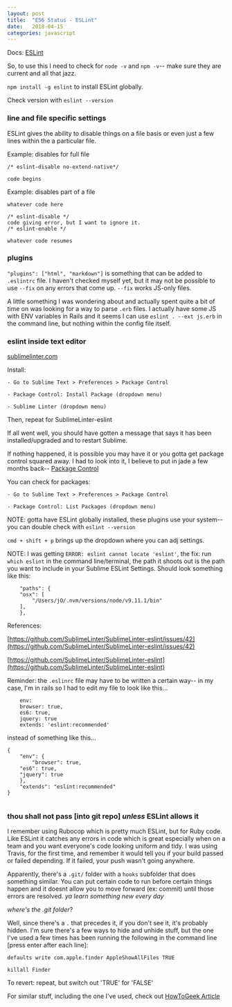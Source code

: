 ```yaml
---
layout: post
title:  "ES6 Status - ESLint"
date:   2018-04-15
categories: javascript
---
```


Docs: [ESLint](https://eslint.org/)

So, to use this I need to check for `node -v` and `npm -v`-- make sure they are current and all that jazz.

`npm install -g eslint` to install ESLint globally. 

Check version with `eslint --version`

### line and file specific settings

ESLint gives the ability to disable things on a file basis or even just a few lines within the a particular file.

Example: disables for full file
```
/* eslint-disable no-extend-native*/ 

code begins

```


Example: disables part of a file
```
whatever code here

/* eslint-disable */ 
code giving error, but I want to ignore it.
/* eslint-enable */ 

whatever code resumes
```

### plugins

`"plugins": ["html", "markdown"]` is something that can be added to `.eslintrc` file. I haven't checked myself yet, but it may not be possible to use `--fix` on any errors that come up. `--fix` works JS-only files.

A little something I was wondering about and actually spent quite a bit of time on was looking for a way to parse `.erb` files. I actually have some JS with ENV variables in Rails and it seems I can use `eslint . --ext js.erb` in the command line, but nothing within the config file itself.

### eslint inside text editor

[sublimelinter.com](http://www.sublimelinter.com/en/stable/)

Install:

	- Go to Sublime Text > Preferences > Package Control

	- Package Control: Install Package (dropdown menu)

	- Sublime Linter (dropdown menu)

Then, repeat for SublimeLinter-eslint

If all went well, you should have gotten a message that says it has been installed/upgraded and to restart Sublime.

If nothing happened, it is possible you may have it or you gotta get package control squared away. I had to look into it, I believe to put in jade a few months back-- [Package Control](https://packagecontrol.io/)

You can check for packages:
	
	- Go to Sublime Text > Preferences > Package Control

	- Package Control: List Packages (dropdown menu)

NOTE: gotta have ESLint globally installed, these plugins use your system-- you can double check with `eslint --version`

`cmd + shift + p` brings up the dropdown where you can adj settings.

NOTE: I was getting `ERROR: eslint cannot locate 'eslint'`, the fix: run `which eslint` in the command line/terminal, the path it shoots out is the path you want to include in your Sublime ESLint Settings. Should look something like this:
```
	"paths": {
   	"osx": [
   		"/Users/jO/.nvm/versions/node/v9.11.1/bin"
   	],
	},

```

References:

[https://github.com/SublimeLinter/SublimeLinter-eslint/issues/42](https://github.com/SublimeLinter/SublimeLinter-eslint/issues/42)

[https://github.com/SublimeLinter/SublimeLinter-eslint](https://github.com/SublimeLinter/SublimeLinter-eslint)

Reminder: the `.eslinrc` file may have to be written a certain way-- in my case, I'm in rails so I had to edit my file to look like this...
```
	env: 
    browser: true,
    es6: true,
    jquery: true
	extends: 'eslint:recommended'

```

instead of something like this...
```
{
	"env": {
		"browser": true,
    "es6": true,
    "jquery": true
	},  
	"extends": "eslint:recommended"
}
	
```

### thou shall not pass [into git repo] *unless* ESLint allows it

I remember using Rubocop which is pretty much ESLint, but for Ruby code. Like ESLint it catches any errors in code which is great especially when on a team and you want everyone's code looking uniform and tidy. I was using Travis, for the first time, and remember it would tell you if your build passed or failed depending. If it failed, your push wasn't going anywhere. 

Apparently, there's a `.git/` folder with a `hooks` subfolder that does something similar. You can put certain code to run before certain things happen and it doesnt allow you to move forward (ex: commit) until those errors are resolved. *ya learn something new every day*

*where's the .git folder*?

Well, since there's a `.` that precedes it, if you don't see it, it's probably hidden. I'm sure there's a few ways to hide and unhide stuff, but the one I've used a few times has been running the following in the command line [press enter after each line]:

```
defaults write com.apple.finder AppleShowAllFiles TRUE

killall Finder

```

To revert: repeat, but switch out 'TRUE' for 'FALSE'

For similar stuff, including the one I've used, check out [HowToGeek Article](https://www.howtogeek.com/211496/how-to-hide-files-and-view-hidden-files-on-mac-os-x/)
